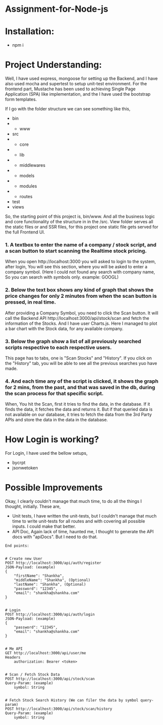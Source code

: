 # Assignment-for-Node-js


# Installation:
- npm i


# Project Understanding:

Well, I have used express, mongoose for setting up the Backend, and I have also used mocha and supertest to setup unit-test environment.
For the frontend part, Mustache has been used to achieving Single Page Application (SPA) like implementation, and the I have used the bootstrap form templates.

If I go with the folder structure we can see something like this,

- bin
- - www
- src
- - core
- - lib
- - middlewares
- - models
- - modules
- - routes
- test
- views

So, the starting point of this project is, bin/www. And all the business logic and core functionality of the structure in in the /src.
View folder serves all the static files or and SSR files, for this project one static file gets served for the full Frontend UI.

### 1. A textbox to enter the name of a company / stock script, and a scan button to start scanning the Realtime stock pricing.
When you open http://localhost:3000 you will asked to login to the system, after login, You will see this section, where you will be asked to enter a company symbol. (Here I could not found any search with company name, So you can search with symbols only. example: GOOGL)

### 2. Below the text box shows any kind of graph that shows the price changes for only 2 minutes from when the scan button is pressed, in real time.
After providing a Company Symbol, you need to click the Scan button. It will call the Backend API http://localhost:3000/api/stock/scan and fetch the information of the Stocks. And I have user Charts.js. Here I managed to plot a bar chart with the Stock data, for any available company.


### 3. Below the graph show a list of all previously searched scripts respective to each respective users.
This page has to tabs, one is "Scan Stocks" and "History". If you click on the "History" tab, you will be able to see all the previous searches yuo have made.



### 4. And each time any of the script is clicked, it shows the graph for 2 mins, from the past, and that was saved in the db, during the scan process for that specific script.
When, You hit the Scan, first it tries to find the data, in the database. If it finds the data, it fetches the data and returns it. But if that queried data is not available on our database, it tries to fetch the data from the 3rd Party APIs and store the data in the data in the database.


# How Login is working?
For Login, I have used the bellow setups,
- bycrpt
- jsonwetoken 



# Possible Improvements
Okay, I clearly couldn't manage that much time, to do all the things I thought, initially. These are,

- Unit tests, I have written the unit-tests, but I couldn't manage that much time to write unit-tests for all routes and with covering all possible inputs. I could make that better.
- API Doc, Again lack of time, haunted me, I thought to generate the API docs with "apiDocs". But I need to do that.






```
End points:


# Create new User
POST http://localhost:3000/api/auth/register
JSON-Payload: (example)
{
    "firstName": "Shankha",
    "middleName": "Shankha", (Optional)
    "lastName": "Shankha", (Optional)
    "password": "12345",
    "email": "shankha@shankha.com"
}


# Login
POST http://localhost:3000/api/auth/login
JSON-Payload: (example)
{
    "password": "12345",
    "email": "shankha@shankha.com"
}


# Me API
GET http://localhost:3000/api/user/me
Headers
    authorization: Bearer <token>


# Scan / Fetch Stock Data
POST http://localhost:3000/api/stock/scan
Query-Param: (example)
    symbol: String


# Fetch Stock Search History (We can filer the data by symbol query-param)
POST http://localhost:3000/api/stock/scan/history
Query-Param: (example)
    symbol: String

```

